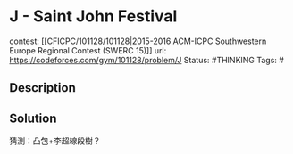 # J - Saint John Festival

contest: [[CFICPC/101128/101128|2015-2016 ACM-ICPC Southwestern Europe Regional Contest (SWERC 15)]]
url: https://codeforces.com/gym/101128/problem/J
Status: #THINKING 
Tags: #

## Description

## Solution

猜測：凸包+李超線段樹？